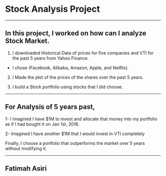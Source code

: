 # Stock Analysis Project 
---

## In this project, I worked on how can I analyze Stock Market. 

1. I downloaded Historical Data of prices for five companies and VTI for the past 5 years from Yahoo Finance.

- I chose (Facebook, Alibaba, Amazon, Apple, and Netflix).

2. I Made the plot of the prices of the shares over the past 5 years.

3. I build a Stock portfolio using stocks that I did choose.
----

## For Analysis of 5 years past,

1- I imagined I have $1M to invest and allocate that money into my portfolio as if I had bought it on Jan 1st, 2016.

2- Imagined I have another $1M that I would invest in VTI completely

Finally, I choose a portfolio that outperforms the market over 5 years without modifying it.

---
## Fatimah Asiri
